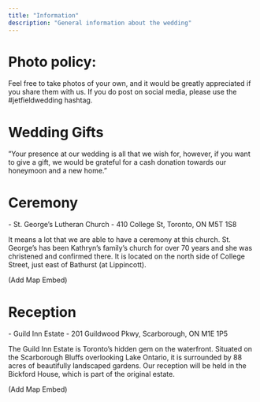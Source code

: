 ```yaml
---
title: "Information"
description: "General information about the wedding"
---
```


<h1>Photo policy:</h1>

 Feel free to take photos of your own, and it would be greatly appreciated if you share them with us. If you do post on social media, please use the #jetfieldwedding hashtag. 

<h1>Wedding Gifts</h1>

”Your presence at our wedding is all that we wish for, however, if you want to give a gift, we would be grateful for a cash donation towards our honeymoon and a new home.” 



<h1>Ceremony</h1> - St. George’s Lutheran Church - 410 College St, Toronto, ON M5T 1S8

It means a lot that we are able to have a ceremony at this church. St. George’s has been Kathryn’s family’s church for over 70 years and she was christened and confirmed there. It is located on the north side of College Street, just east of Bathurst (at Lippincott).

(Add Map Embed)

<h1>Reception</h1> - Guild Inn Estate - 201 Guildwood Pkwy, Scarborough, ON M1E 1P5

The Guild Inn Estate is Toronto’s hidden gem on the waterfront. Situated on the Scarborough Bluffs overlooking Lake Ontario, it is surrounded by 88 acres of beautifully landscaped gardens. Our reception will be held in the Bickford House, which is part of the original estate. 

(Add Map Embed)

